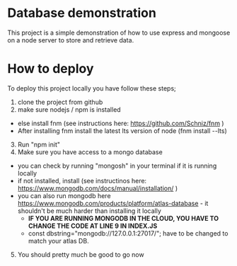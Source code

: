 # Database demonstration
This project is a simple demonstration of how to use express and mongoose on a node server to store and retrieve data.

# How to deploy
To deploy this project locally you have follow these steps;
1. clone the project from github
2. make sure nodejs / npm is installed
  - else install fnm (see instructions here: https://github.com/Schniz/fnm )
  - After installing fnm install the latest lts version of node (fnm install --lts)
3. Run "npm init"
4. Make sure you have access to a mongo database
  - you can check by running "mongosh" in your terminal if it is running locally
  - if not installed, install (see instructinos here: https://www.mongodb.com/docs/manual/installation/ )
  - you can also run mongodb here https://www.mongodb.com/products/platform/atlas-database - it shouldn't be much harder than installing it locally
      - **IF YOU ARE RUNNING MONGODB IN THE CLOUD, YOU HAVE TO CHANGE THE CODE AT LINE 9 IN INDEX.JS**
      - const dbstring="mongodb://127.0.0.1:27017/"; have to be changed to match your atlas DB.
5. You should pretty much be good to go now
